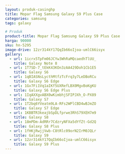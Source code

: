 ```yaml
---
layout: produk-casinghp
title: Mopar Flag Samsung Galaxy S9 Plus Case
categories: samsung
tags: galaxy

# Produk
product-title: Mopar Flag Samsung Galaxy S9 Plus Case
harga: 90000
sku: hn-5295
image-drive: 12zr314kY17QqIb66oIjoa-umlC66isyx
gallery:
  - url: 1icrx5TpFm06JCYw3WhRaMQcaedhTlUU_
    title: Galaxy Note 8
  - url: 1T7SD-7_tEkK43KOn3zAA429Doh1Cb1E5
    title: Galaxy S6
  - url: 1qBIASNsLycthMtfzTcFrq3y7LeDBoRCu
    title: Galaxy S6 Edge
  - url: 1Gv7Fi1Vq1aIKf5UXRefLBX0MgvBoKgKU
    title: Galaxy S6 Edge Plus
  - url: 1IqAXXgvABX0wKimbhjSFIPJXh_O-PX89
    title: Galaxy S7
  - url: 1T2bq6YVeatm9LA-RFs2WPlCBD4wBJmZO
    title: Galaxy S7 Edge
  - url: 1KBBTR3keajbSpDLfprwe3RhS79XEH7m9
    title: Galaxy S8
  - url: 18mPDm-AdRRr7CdzryNFXa5dYfZt-Gd2Q
    title: Galaxy S8 Plus
  - url: 1fHKjRwjjVwb-C8tRlc09orN2IrM0JQLr
    title: Galaxy S9
  - url: 12zr314kY17QqIb66oIjoa-umlC66isyx
    title: Galaxy S9 Plus
---
```

